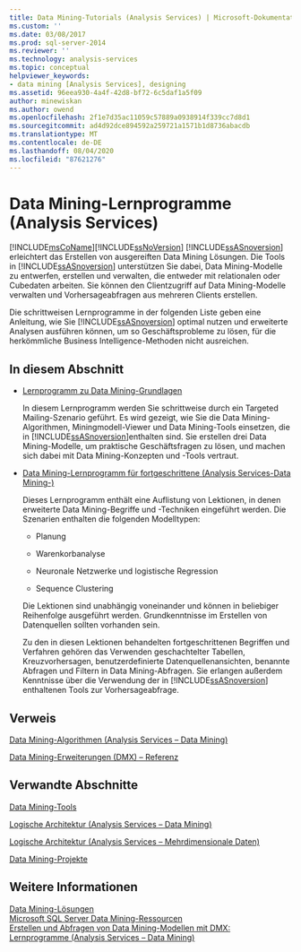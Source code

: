 ```yaml
---
title: Data Mining-Tutorials (Analysis Services) | Microsoft-Dokumentation
ms.custom: ''
ms.date: 03/08/2017
ms.prod: sql-server-2014
ms.reviewer: ''
ms.technology: analysis-services
ms.topic: conceptual
helpviewer_keywords:
- data mining [Analysis Services], designing
ms.assetid: 96eea930-4a4f-42d8-bf72-6c5daf1a5f09
author: minewiskan
ms.author: owend
ms.openlocfilehash: 2f1e7d35ac11059c57889a0938914f339cc7d8d1
ms.sourcegitcommit: ad4d92dce894592a259721a1571b1d8736abacdb
ms.translationtype: MT
ms.contentlocale: de-DE
ms.lasthandoff: 08/04/2020
ms.locfileid: "87621276"
---
```

# <a name="data-mining-tutorials-analysis-services"></a>Data Mining-Lernprogramme (Analysis Services)
  [!INCLUDE[msCoName](../includes/msconame-md.md)][!INCLUDE[ssNoVersion](../includes/ssnoversion-md.md)] [!INCLUDE[ssASnoversion](../includes/ssasnoversion-md.md)] erleichtert das Erstellen von ausgereiften Data Mining Lösungen. Die Tools in [!INCLUDE[ssASnoversion](../includes/ssasnoversion-md.md)] unterstützen Sie dabei, Data Mining-Modelle zu entwerfen, erstellen und verwalten, die entweder mit relationalen oder Cubedaten arbeiten. Sie können den Clientzugriff auf Data Mining-Modelle verwalten und Vorhersageabfragen aus mehreren Clients erstellen.  
  
 Die schrittweisen Lernprogramme in der folgenden Liste geben eine Anleitung, wie Sie [!INCLUDE[ssASnoversion](../includes/ssasnoversion-md.md)] optimal nutzen und erweiterte Analysen ausführen können, um so Geschäftsprobleme zu lösen, für die herkömmliche Business Intelligence-Methoden nicht ausreichen.  
  
## <a name="in-this-section"></a>In diesem Abschnitt  
  
-   [Lernprogramm zu Data Mining-Grundlagen](../tutorials/basic-data-mining-tutorial.md)  
  
     In diesem Lernprogramm werden Sie schrittweise durch ein Targeted Mailing-Szenario geführt. Es wird gezeigt, wie Sie die Data Mining-Algorithmen, Miningmodell-Viewer und Data Mining-Tools einsetzen, die in [!INCLUDE[ssASnoversion](../includes/ssasnoversion-md.md)]enthalten sind. Sie erstellen drei Data Mining-Modelle, um praktische Geschäftsfragen zu lösen, und machen sich dabei mit Data Mining-Konzepten und -Tools vertraut.  
  
-   [Data Mining-Lernprogramm für fortgeschrittene &#40;Analysis Services-Data Mining-&#41;](../tutorials/intermediate-data-mining-tutorial-analysis-services-data-mining.md)  
  
     Dieses Lernprogramm enthält eine Auflistung von Lektionen, in denen erweiterte Data Mining-Begriffe und -Techniken eingeführt werden. Die Szenarien enthalten die folgenden Modelltypen:  
  
    -   Planung  
  
    -   Warenkorbanalyse  
  
    -   Neuronale Netzwerke und logistische Regression  
  
    -   Sequence Clustering  
  
     Die Lektionen sind unabhängig voneinander und können in beliebiger Reihenfolge ausgeführt werden. Grundkenntnisse im Erstellen von Datenquellen sollten vorhanden sein.  
  
     Zu den in diesen Lektionen behandelten fortgeschrittenen Begriffen und Verfahren gehören das Verwenden geschachtelter Tabellen, Kreuzvorhersagen, benutzerdefinierte Datenquellenansichten, benannte Abfragen und Filtern in Data Mining-Abfragen. Sie erlangen außerdem Kenntnisse über die Verwendung der in [!INCLUDE[ssASnoversion](../includes/ssasnoversion-md.md)] enthaltenen Tools zur Vorhersageabfrage.  
  
## <a name="reference"></a>Verweis  
 [Data Mining-Algorithmen &#40;Analysis Services – Data Mining&#41;](data-mining/data-mining-algorithms-analysis-services-data-mining.md)  
  
 [Data Mining-Erweiterungen &#40;DMX&#41; – Referenz](/sql/dmx/data-mining-extensions-dmx-reference)  
  
## <a name="related-sections"></a>Verwandte Abschnitte  
 [Data Mining-Tools](data-mining/data-mining-tools.md)  
  
 [Logische Architektur &#40;Analysis Services – Data Mining&#41;](data-mining/logical-architecture-analysis-services-data-mining.md)  
  
 [Logische Architektur &#40;Analysis Services – Mehrdimensionale Daten&#41;](multidimensional-models/olap-logical/understanding-microsoft-olap-logical-architecture.md)  
  
 [Data Mining-Projekte](data-mining/data-mining-projects.md)  
  
## <a name="see-also"></a>Weitere Informationen  
 [Data Mining-Lösungen](data-mining/data-mining-solutions.md)   
 [Microsoft SQL Server Data Mining-Ressourcen](https://go.microsoft.com/fwlink/?LinkId=97965)   
 [Erstellen und Abfragen von Data Mining-Modellen mit DMX: Lernprogramme &#40;Analysis Services – Data Mining&#41;](../../2014/tutorials/create-query-data-mining-models-dmx-tutorials.md)  
  
  
